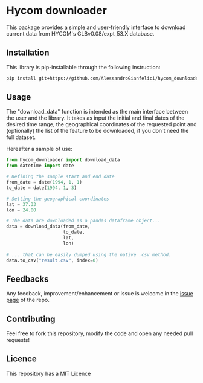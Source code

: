 # Hycom downloader

This package provides a simple and user-friendly interface to download current data from HYCOM's GLBv0.08/expt_53.X database.

## Installation

This library is pip-installable through the following instruction:

```bash
pip install git+https://github.com/AlessandroGianfelici/hycom_downloader.git
```

## Usage

The "download_data" function is intended as the main interface between the user and the library. 
It takes as input the initial and final dates of the desired time range, the geographical coordinates of the requested point and (optionally)
the list of the feature to be downloaded, if you don't need the full dataset. 

Hereafter a sample of use: 

```python
from hycom_downloader import download_data
from datetime import date

# Defining the sample start and end date
from_date = date(1994, 1, 1)
to_date = date(1994, 1, 3)

# Setting the geographical coordinates
lat = 37.33
lon = 24.00

# The data are downloaded as a pandas dataframe object...
data = download_data(from_date, 
                     to_date, 
                     lat, 
                     lon)
                     
# ... that can be easily dumped using the native .csv method.
data.to_csv("result.csv", index=0)

```

## Feedbacks

Any feedback, improvement/enhancement or issue is welcome in the [issue page](https://github.com/AlessandroGianfelici/hycom_downloader/issues) of the repo.

## Contributing

Feel free to fork this repository, modify the code and open any needed pull requests!

## Licence

This repository has a MIT Licence
